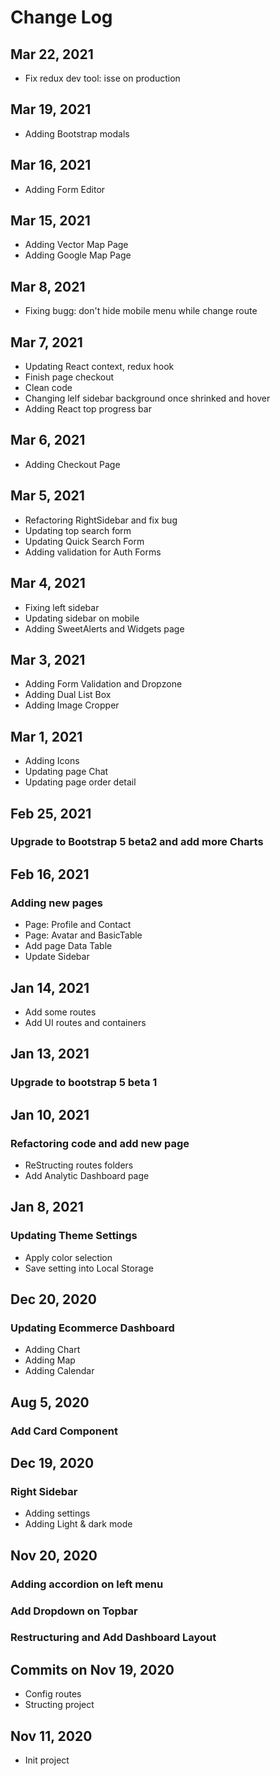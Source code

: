 # Change Log

## Mar 22, 2021
- Fix redux dev tool: isse on production

## Mar 19, 2021
- Adding Bootstrap modals

## Mar 16, 2021
- Adding Form Editor

## Mar 15, 2021
- Adding Vector Map Page
- Adding Google Map Page

## Mar 8, 2021
- Fixing bugg: don't hide mobile menu while change route

## Mar 7, 2021
- Updating React context, redux hook
- Finish page checkout
- Clean code
- Changing lelf sidebar background once shrinked and hover
- Adding React top progress bar

## Mar 6, 2021
- Adding Checkout Page

## Mar 5, 2021
- Refactoring RightSidebar and fix bug
- Updating top search form
- Updating Quick Search Form
- Adding validation for Auth Forms

## Mar 4, 2021
- Fixing left sidebar
- Updating sidebar on mobile
- Adding SweetAlerts and Widgets page

## Mar 3, 2021
- Adding Form Validation and Dropzone
- Adding Dual List Box
- Adding Image Cropper

## Mar 1, 2021
- Adding Icons
- Updating page Chat
- Updating page order detail

## Feb 25, 2021
### Upgrade to Bootstrap 5 beta2 and add more Charts

## Feb 16, 2021
### Adding new pages
- Page: Profile and Contact
- Page: Avatar and BasicTable
- Add page Data Table
- Update Sidebar

## Jan 14, 2021
- Add some routes
- Add UI routes and containers

## Jan 13, 2021
### Upgrade to bootstrap 5 beta 1

## Jan 10, 2021
### Refactoring code and add new page
- ReStructing routes folders
- Add Analytic Dashboard page

## Jan 8, 2021
### Updating Theme Settings
- Apply color selection
- Save setting into Local Storage

## Dec 20, 2020
### Updating Ecommerce Dashboard
- Adding Chart
- Adding Map
- Adding Calendar

## Aug 5, 2020
### Add Card Component

## Dec 19, 2020
### Right Sidebar
- Adding settings
- Adding Light & dark mode

## Nov 20, 2020
### Adding accordion on left menu
### Add Dropdown on Topbar
### Restructuring and Add Dashboard Layout

## Commits on Nov 19, 2020
- Config routes
- Structing project

## Nov 11, 2020
- Init project
